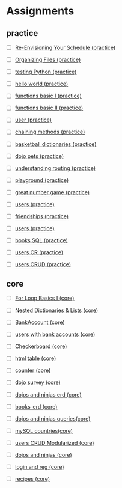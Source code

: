# Assignments

## practice

- [ ] [Re-Envisioning Your Schedule (practice)](practice/re_schedule/README.md)
- [ ] [Organizing Files (practice)](practice/organizing_files/README.md)
- [ ] [testing Python (practice)](practice/testing_python/README.md)
- [ ] [hello world (practice)](practice/hello_world/README.md)
- [ ] [functions basic I (practice)](practice/functions_basic_i/README.md)
- [ ] [functions basic II (practice)](practice/functions_basic_ii/README.md)
- [ ] [user (practice)](practice/user/README.md)
- [ ] [chaining methods (practice)](practice/chaining_methods/README.md)
- [ ] [basketball dictionaries (practice)](practice/basketball_dicts/README.md)
- [ ] [dojo pets (practice)](practice/dojo_pets/README.md)
- [ ] [understanding routing (practice)](practice/understand_routing/README.md)
- [ ] [playground (practice)](practice/playground/README.md)
- [ ] [great number game (practice)](practice/great_number_game/README.md)
- [ ] [users (practice)](practice/users_erd/README.md)
- [ ] [friendships (practice)](practice/friendships_erd/README.md)
- [ ] [users (practice)](practice/users_queries/README.md)
- [ ] [books SQL (practice)](practice/books_sql/README.md)
- [ ] [users CR (practice)](practice/users_cr/README.md)
- [ ] [users CRUD (practice)](practice/users_crud/README.md)


## core

- [ ] [For Loop Basics I (core)](core/for_loop_basic_i/README.md)
- [ ] [Nested Dictionaries & Lists (core)](core/nested_dicts_lists/README.md)
- [ ] [BankAccount (core)](core/bank_account/README.md)
- [ ] [users with bank accounts (core)](core/users_with_bank_accounts/README.md)
- [ ] [Checkerboard (core)](core/checkerboard/README.md)
- [ ] [html table (core)](core/html_table/README.md)
- [ ] [counter (core)](core/counter/README.md)
- [ ] [dojo survey (core)](core/dojo_survey/README.md)
- [ ] [dojos and ninjas erd (core)](core/dojos_and_ninjas_erd/README.md)
- [ ] [books_erd (core)](core/books_erd/README.md)
- [ ] [dojos and ninjas queries(core)](core/dojos_and_ninjas_queries/README.md)
- [ ] [mySQL countries(core)](core/countries/README.md)
- [ ] [users CRUD Modularized (core)](core/users_crud_mod/README.md)
- [ ] [dojos and ninjas (core)](core/dojos_and_ninjas/README.md)
- [ ] [login and reg (core)](core/login_and_reg/README.md)
- [ ] [recipes (core)](core/recipes/README.md)

